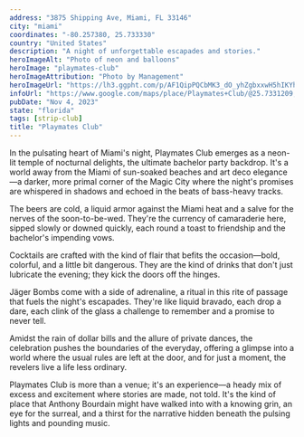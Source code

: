 ```yaml
---
address: "3875 Shipping Ave, Miami, FL 33146"
city: "miami"
coordinates: "-80.257380, 25.733330"
country: "United States"
description: "A night of unforgettable escapades and stories."
heroImageAlt: "Photo of neon and balloons"
heroImage: "playmates-club"
heroImageAttribution: "Photo by Management"
heroImageUrl: "https://lh3.ggpht.com/p/AF1QipPQCbMK3_dO_yhZgbxxwH5hIKYh0-TTMx_ZWc2q=s1024"
infoUrl: "https://www.google.com/maps/place/Playmates+Club/@25.7331209,-80.2574503,15z/data=!4m17!1m10!3m9!1s0x88d9b7ebcb877677:0xc36e0708f6af841d!2sPlaymates+Club!8m2!3d25.733205!4d-80.2574529!10e5!14m1!1BCgIgAQ!16s%2Fg%2F1tptrd_f!3m5!1s0x88d9b7ebcb877677:0xc36e0708f6af841d!8m2!3d25.733205!4d-80.2574529!16s%2Fg%2F1tptrd_f?entry=ttu"
pubDate: "Nov 4, 2023"
state: "florida"
tags: [strip-club]
title: "Playmates Club"
---
```


In the pulsating heart of Miami's night, Playmates Club emerges as a neon-lit temple of nocturnal delights, the ultimate bachelor party backdrop. It's a world away from the Miami of sun-soaked beaches and art deco elegance—a darker, more primal corner of the Magic City where the night's promises are whispered in shadows and echoed in the beats of bass-heavy tracks.

The beers are cold, a liquid armor against the Miami heat and a salve for the nerves of the soon-to-be-wed. They're the currency of camaraderie here, sipped slowly or downed quickly, each round a toast to friendship and the bachelor's impending vows.

Cocktails are crafted with the kind of flair that befits the occasion—bold, colorful, and a little bit dangerous. They are the kind of drinks that don't just lubricate the evening; they kick the doors off the hinges.

Jäger Bombs come with a side of adrenaline, a ritual in this rite of passage that fuels the night's escapades. They're like liquid bravado, each drop a dare, each clink of the glass a challenge to remember and a promise to never tell.

Amidst the rain of dollar bills and the allure of private dances, the celebration pushes the boundaries of the everyday, offering a glimpse into a world where the usual rules are left at the door, and for just a moment, the revelers live a life less ordinary.

Playmates Club is more than a venue; it's an experience—a heady mix of excess and excitement where stories are made, not told. It's the kind of place that Anthony Bourdain might have walked into with a knowing grin, an eye for the surreal, and a thirst for the narrative hidden beneath the pulsing lights and pounding music.
